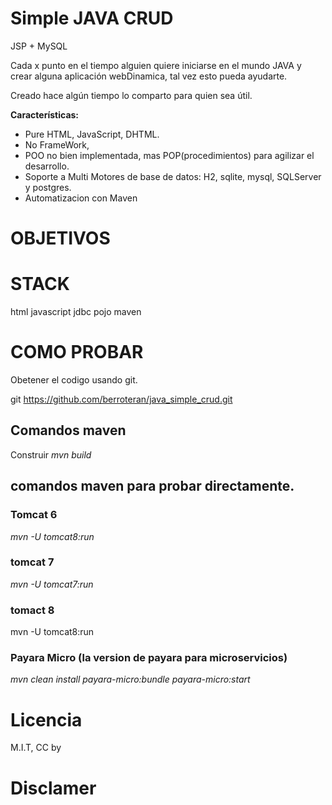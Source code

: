 # Simple JAVA CRUD 
JSP + MySQL

Cada x punto en el tiempo alguien quiere iniciarse en el mundo JAVA y crear alguna aplicación webDinamica, tal vez esto pueda ayudarte.

Creado hace algún tiempo lo comparto para quien sea útil.

**Características:**
- Pure HTML, JavaScript, DHTML.
- No FrameWork,
- POO no bien implementada, mas POP(procedimientos) para agilizar el desarrollo.
- Soporte a Multi Motores de base de datos: H2, sqlite, mysql, SQLServer y postgres.
- Automatizacion con Maven

# OBJETIVOS



# STACK

html
javascript
jdbc
pojo
maven


# COMO PROBAR

Obetener el codigo usando  git. 

git https://github.com/berroteran/java_simple_crud.git 


## Comandos maven
Construir *mvn build*


## comandos maven para probar directamente.

### Tomcat 6
 
  *mvn -U tomcat8:run*

### tomcat 7
 
  *mvn -U tomcat7:run*

### tomact 8

  mvn -U tomcat8:run

### Payara Micro (la version de payara para microservicios)

  *mvn clean install payara-micro:bundle payara-micro:start*



# Licencia
M.I.T,  CC by

# Disclamer
